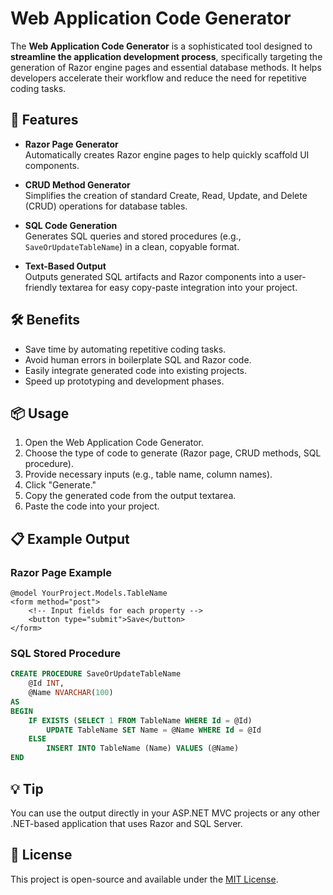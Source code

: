 # Web Application Code Generator

The **Web Application Code Generator** is a sophisticated tool designed to **streamline the application development process**, specifically targeting the generation of Razor engine pages and essential database methods. It helps developers accelerate their workflow and reduce the need for repetitive coding tasks.

## 🚀 Features

- **Razor Page Generator**  
  Automatically creates Razor engine pages to help quickly scaffold UI components.

- **CRUD Method Generator**  
  Simplifies the creation of standard Create, Read, Update, and Delete (CRUD) operations for database tables.

- **SQL Code Generation**  
  Generates SQL queries and stored procedures (e.g., `SaveOrUpdateTableName`) in a clean, copyable format.

- **Text-Based Output**  
  Outputs generated SQL artifacts and Razor components into a user-friendly textarea for easy copy-paste integration into your project.

## 🛠️ Benefits

- Save time by automating repetitive coding tasks.
- Avoid human errors in boilerplate SQL and Razor code.
- Easily integrate generated code into existing projects.
- Speed up prototyping and development phases.

## 📦 Usage

1. Open the Web Application Code Generator.
2. Choose the type of code to generate (Razor page, CRUD methods, SQL procedure).
3. Provide necessary inputs (e.g., table name, column names).
4. Click "Generate."
5. Copy the generated code from the output textarea.
6. Paste the code into your project.

## 📋 Example Output

### Razor Page Example
```cshtml
@model YourProject.Models.TableName
<form method="post">
    <!-- Input fields for each property -->
    <button type="submit">Save</button>
</form>
```

### SQL Stored Procedure
```sql
CREATE PROCEDURE SaveOrUpdateTableName
    @Id INT,
    @Name NVARCHAR(100)
AS
BEGIN
    IF EXISTS (SELECT 1 FROM TableName WHERE Id = @Id)
        UPDATE TableName SET Name = @Name WHERE Id = @Id
    ELSE
        INSERT INTO TableName (Name) VALUES (@Name)
END
```

## 💡 Tip

You can use the output directly in your ASP.NET MVC projects or any other .NET-based application that uses Razor and SQL Server.

## 📄 License

This project is open-source and available under the [MIT License](LICENSE).
